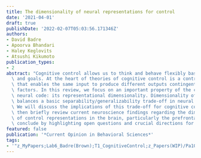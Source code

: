 ```yaml
---
title: The dimensionality of neural representations for control
date: '2021-04-01'
draft: true
publishDate: '2022-02-07T05:03:56.171346Z'
authors:
- David Badre
- Apoorva Bhandari
- Haley Keglovits
- Atsushi Kikumoto
publication_types:
- 2
abstract: "Cognitive control allows us to think and behave flexibly based on our context\
  \ and goals. At the heart of theories of cognitive control is a control representation\
  \ that enables the same input to produce different outputs contingent on contextual\
  \ factors. In this review, we focus on an important property of the control representation's\
  \ neural code: its representational dimensionality. Dimensionality of a neural representation\
  \ balances a basic separability/generalizability trade-off in neural computation.\
  \ We will discuss the implications of this trade-off for cognitive control. We will\
  \ then briefly review current neuroscience findings regarding the dimensionality\
  \ of control representations in the brain, particularly the prefrontal cortex. We\
  \ conclude by highlighting open questions and crucial directions for future research."
featured: false
publication: '*Current Opinion in Behavioral Sciences*'
tags:
- '"z_MyPapers;Lab6_Badre(Brown);T1_CognitiveControl;z_Papers(WIP)/Pa10_Conj_Consolidation"'
---
```


